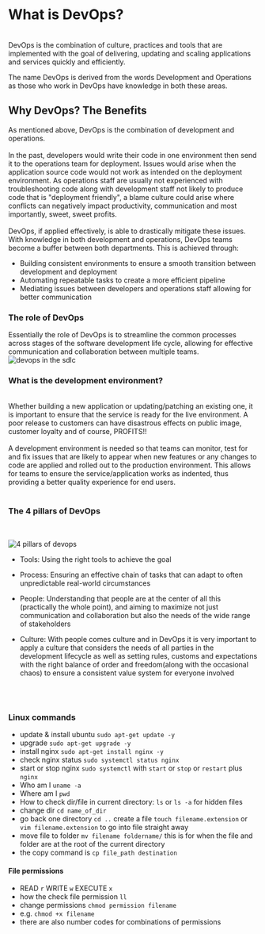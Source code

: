 # What is DevOps?
<br>
DevOps is the combination of culture, practices and tools that are implemented with the goal of delivering, updating and scaling applications and services quickly and efficiently.

The name DevOps is derived from the words Development and Operations as those who work in DevOps have knowledge in both these areas. 

## Why DevOps? The Benefits
As mentioned above, DevOps is the combination of development and operations.
<br>
<br>
In the past, developers would write their code in one environment then send it to the operations team for deployment. Issues would arise when the application source code would not work as intended on the deployment environment. As operations staff are usually not experienced with troubleshooting code along with development staff not likely to produce code that is "deployment friendly", a blame culture could arise where conflicts can negatively impact productivity, communication and most importantly, sweet, sweet profits.
<br>
<br>
DevOps, if applied effectively, is able to drastically mitigate these issues. With knowledge in both development and operations, DevOps teams become a buffer between both departments. This is achieved through:
<br>
- Building consistent environments to ensure a smooth transition between development and deployment
- Automating repeatable tasks to create a more efficient pipeline
- Mediating issues between developers and operations staff allowing for better communication

### The role of DevOps
Essentially the role of DevOps is to streamline the common processes across stages of the software development life cycle, allowing for effective communication and collaboration between multiple teams. 
<br>
![devops in the sdlc](https://www3.dbmaestro.com/hs-fs/hubfs/chart2.png?width=600&name=chart2.png)

### What is the development environment?
<br>
Whether building a new application or updating/patching an existing one, it is important to ensure that the service is ready for the live environment. A poor release to customers can have disastrous effects on public image, customer loyalty and of course, PROFITS!!
<br>
<br>
A development environment is needed so that teams can monitor, test for and fix issues that are likely to appear when new features or any changes to code are applied and rolled out to the production environment. This allows for teams to ensure the service/application works as indented, thus providing a better quality experience for end users.
<br>
<br>

### The 4 pillars of DevOps
<br>

![4 pillars of devops](https://cdn.rd.gt/wp-content/uploads/2017/10/word-image-21-1024x226.png) 

- Tools: Using the right tools to achieve the goal

- Process: Ensuring an effective chain of tasks that can adapt to often unpredictable real-world circumstances

- People: Understanding that people are at the center of all this (practically the whole point), and aiming to maximize not just communication and collaboration but also the needs of the wide range of stakeholders 

- Culture: With people comes culture and in DevOps it is very important to apply a culture that considers the needs of all parties in the development lifecycle as well as setting rules, customs and expectations with the right balance of order and freedom(along with the occasional chaos) to ensure a consistent value system for everyone involved
<br>
<br>  


### Linux commands
- update & install ubuntu `sudo apt-get update -y`
- upgrade `sudo apt-get upgrade -y`
- install nginx `sudo apt-get install nginx -y`
- check nginx status `sudo systemctl status nginx`
- start or stop nginx `sudo systemctl` with `start` or `stop` or `restart` plus `nginx`
- Who am I `uname -a`
- Where am I `pwd`
- How to check dir/file in current directory: `ls` or `ls -a` for hidden files
- change dir `cd name_of_dir`
- go back one directory `cd ..`
create a file `touch filename.extension` or `vim filename.extension` to go into file straight away
- move file to folder `mv filename foldername/` this is for when the file and folder are at the root of the current directory 
- the copy command is `cp file_path destination`

#### File permissions
- READ `r` WRITE `w` EXECUTE `x`
- how the check file permission `ll`
- change permissions `chmod permission filename` 
- e.g. `chmod +x filename`
- there are also number codes for combinations of permissions 











